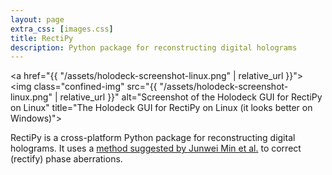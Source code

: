 ```yaml
---
layout: page
extra_css: [images.css]
title: RectiPy
description: Python package for reconstructing digital holograms
---
```


<a href="{{ "/assets/holodeck-screenshot-linux.png" | relative_url }}">
<img class="confined-img"
     src="{{ "/assets/holodeck-screenshot-linux.png" | relative_url }}"
     alt="Screenshot of the Holodeck GUI for RectiPy on Linux"
     title="The Holodeck GUI for RectiPy on Linux (it looks better on Windows)">
</a>

RectiPy is a cross-platform Python package for reconstructing digital holograms.  It uses
a [method suggested by Junwei Min et al.][paper] to correct (rectify) phase aberrations.

[paper]: https://doi.org/10.1364/OL.42.000227
[GitLab]: https://gitlab.com/meribold/rectipy

